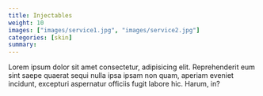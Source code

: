 ```yaml
---
title: Injectables
weight: 10
images: ["images/service1.jpg", "images/service2.jpg"]
categories: [skin]
summary: 
---
```

Lorem ipsum dolor sit amet consectetur, adipisicing elit. Reprehenderit eum sint saepe quaerat sequi nulla ipsa ipsam non quam, aperiam eveniet incidunt, excepturi aspernatur officiis fugit labore hic. Harum, in?